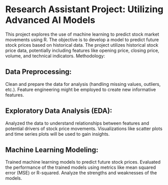 # Research Assistant Project: Utilizing Advanced AI Models

This project explores the use of machine learning to predict stock market movements using R. The objective is to develop a model to predict future stock prices based on historical data. The project utilizes historical stock price data, potentially including features like opening price, closing price, volume, and technical indicators.
Methodology:

## Data Preprocessing:
Clean and prepare the data for analysis (handling missing values, outliers, etc.).
Feature engineering might be employed to create new informative features.

## Exploratory Data Analysis (EDA):
Analyzed the data to understand relationships between features and potential drivers of stock price movements.
Visualizations like scatter plots and time series plots will be used to gain insights.

## Machine Learning Modeling:
Trained machine learning models to predict future stock prices. Evaluated the performance of the trained models using metrics like mean squared error (MSE) or R-squared. Analyze the strengths and weaknesses of the models.


